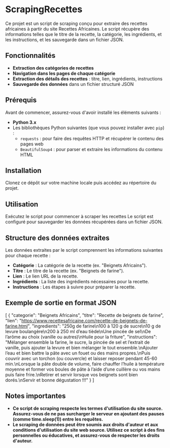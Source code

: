 # ScrapingRecettes
  Ce projet est un script de scraping conçu pour extraire des recettes africaines à partir du site Recettes Africaines. Le script récupère des informations telles que le titre de la recette, la catégorie, les ingrédients, et les instructions, et les sauvegarde dans un fichier JSON.

## Fonctionnalités
- **Extraction des catégories de recettes**
- **Navigation dans les pages de chaque catégorie**
- **Extraction des détails des recettes** : titre, lien, ingrédients, instructions
- **Sauvegarde des données** dans un fichier structuré JSON

## Prérequis
  Avant de commencer, assurez-vous d'avoir installé les éléments suivants :
  - **Python 3.x**
- Les bibliothèques Python suivantes (que vous pouvez installer avec `pip`) :
  - `requests` : pour faire des requêtes HTTP et récupérer le contenu des pages web
  - `BeautifulSoup4` : pour parser et extraire les informations du contenu HTML

## Installation
  Clonez ce dépôt sur votre machine locale puis accédez au répertoire du projet.

## Utilisation
  Exécutez le script pour commencer à scraper les recettes
Le script est configuré pour sauvegarder les données récupérées dans un fichier JSON.

## Structure des données extraites
  Les données extraites par le script comprennent les informations suivantes pour chaque recette :

  - **Catégorie** : La catégorie de la recette (ex. "Beignets Africains").
  - **Titre** : Le titre de la recette (ex. "Beignets de farine").
  - **Lien** : Le lien URL de la recette.
  - **Ingrédients** : La liste des ingrédients nécessaires pour la recette.
  - **Instructions** : Les étapes à suivre pour préparer la recette.

## Exemple de sortie en format JSON
  [
  {
          "categorie": "Beignets Africains",
          "titre": "Recette de beignets de farine",
          "lien": "https://www.recettesafricaine.com/recette-de-beignets-de-farine.html",
          "ingredients": "250g de farine\n100 à 120 g de sucre\n10 g de levure boulangère\n200 à 250 ml d’eau tiède\nUne pincée de sel\nDe l’arôme au choix (vanille ou autres)\nHuile pour la friture",
          "instructions": "Mélanger ensemble la farine, le sucre, la pincée de sel et l’extrait de vanille, puis ajouter la levure et bien mélanger le tout ensemble.\nAjouter l’eau et bien battre la pâte avec un fouet ou des mains propres.\nPuis couvrir avec un torchon (ou couvercle) et laisser reposer pendant 45-60 min.\nLorsque la pâte double de volume, faire chauffer l’huile à température moyenne et former vos boules de pâte à l’aide d’une cuillère ou vos mains puis faire frire.\nRetirer et servir lorsque vos beignets sont bien dorés.\nServir et bonne dégustation !!!"
      }
      ]

## Notes importantes
  - **Ce script de scraping respecte les termes d'utilisation du site source. Assurez-vous de ne pas surcharger le serveur en ajoutant des pauses (comme time.sleep(1)) entre les requêtes.**
  - **Le scraping de données peut être soumis aux droits d'auteur et aux conditions d'utilisation du site web source. Utilisez ce script à des fins personnelles ou éducatives, et assurez-vous de respecter les droits d'auteur.**
